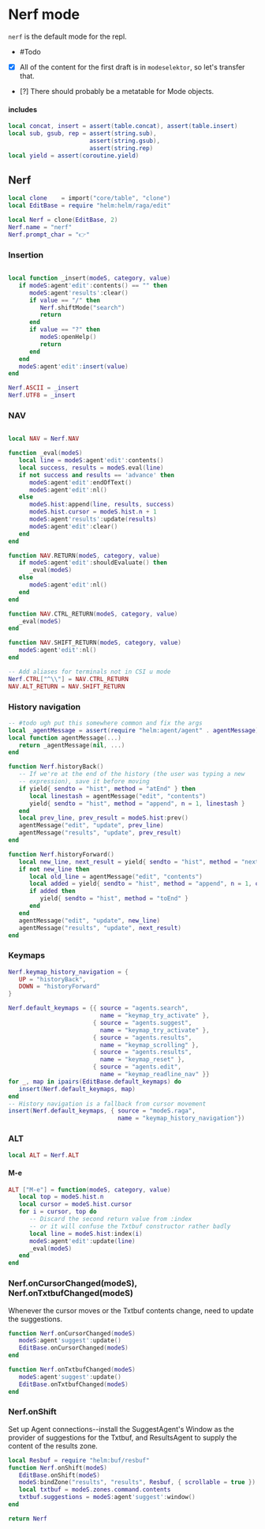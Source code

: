 # Nerf mode


`nerf` is the default mode for the repl\.


-  \#Todo

  - [X]  All of the content for the first draft is in `modeselektor`, so
      let's transfer that\.

  - [?]  There should probably be a metatable for Mode objects\.


#### includes

```lua
local concat, insert = assert(table.concat), assert(table.insert)
local sub, gsub, rep = assert(string.sub),
                       assert(string.gsub),
                       assert(string.rep)
local yield = assert(coroutine.yield)
```


## Nerf

```lua
local clone    = import("core/table", "clone")
local EditBase = require "helm:helm/raga/edit"

local Nerf = clone(EditBase, 2)
Nerf.name = "nerf"
Nerf.prompt_char = "👉"
```

### Insertion

```lua

local function _insert(modeS, category, value)
   if modeS:agent'edit':contents() == "" then
      modeS:agent'results':clear()
      if value == "/" then
         Nerf.shiftMode("search")
         return
      end
      if value == "?" then
         modeS:openHelp()
         return
      end
   end
   modeS:agent'edit':insert(value)
end

Nerf.ASCII = _insert
Nerf.UTF8 = _insert

```

### NAV

```lua

local NAV = Nerf.NAV

function _eval(modeS)
   local line = modeS:agent'edit':contents()
   local success, results = modeS.eval(line)
   if not success and results == 'advance' then
      modeS:agent'edit':endOfText()
      modeS:agent'edit':nl()
   else
      modeS.hist:append(line, results, success)
      modeS.hist.cursor = modeS.hist.n + 1
      modeS:agent'results':update(results)
      modeS:agent'edit':clear()
   end
end

function NAV.RETURN(modeS, category, value)
   if modeS:agent'edit':shouldEvaluate() then
      _eval(modeS)
   else
      modeS:agent'edit':nl()
   end
end

function NAV.CTRL_RETURN(modeS, category, value)
   _eval(modeS)
end

function NAV.SHIFT_RETURN(modeS, category, value)
   modeS:agent'edit':nl()
end

-- Add aliases for terminals not in CSI u mode
Nerf.CTRL["^\\"] = NAV.CTRL_RETURN
NAV.ALT_RETURN = NAV.SHIFT_RETURN
```


### History navigation

```lua
-- #todo ugh put this somewhere common and fix the args
local _agentMessage = assert(require "helm:agent/agent" . agentMessage)
local function agentMessage(...)
   return _agentMessage(nil, ...)
end

function Nerf.historyBack()
   -- If we're at the end of the history (the user was typing a new
   -- expression), save it before moving
   if yield{ sendto = "hist", method = "atEnd" } then
      local linestash = agentMessage("edit", "contents")
      yield{ sendto = "hist", method = "append", n = 1, linestash }
   end
   local prev_line, prev_result = modeS.hist:prev()
   agentMessage("edit", "update", prev_line)
   agentMessage("results", "update", prev_result)
end

function Nerf.historyForward()
   local new_line, next_result = yield{ sendto = "hist", method = "next" }
   if not new_line then
      local old_line = agentMessage("edit", "contents")
      local added = yield{ sendto = "hist", method = "append", n = 1, old_line }
      if added then
         yield{ sendto = "hist", method = "toEnd" }
      end
   end
   agentMessage("edit", "update", new_line)
   agentMessage("results", "update", next_result)
end
```

### Keymaps

```lua
Nerf.keymap_history_navigation = {
   UP = "historyBack",
   DOWN = "historyForward"
}

Nerf.default_keymaps = {{ source = "agents.search",
                          name = "keymap_try_activate" },
                        { source = "agents.suggest",
                          name = "keymap_try_activate" },
                        { source = "agents.results",
                          name = "keymap_scrolling" },
                        { source = "agents.results",
                          name = "keymap_reset" },
                        { source = "agents.edit",
                          name = "keymap_readline_nav" }}
for _, map in ipairs(EditBase.default_keymaps) do
   insert(Nerf.default_keymaps, map)
end
-- History navigation is a fallback from cursor movement
insert(Nerf.default_keymaps, { source = "modeS.raga",
                               name = "keymap_history_navigation"})
```


### ALT

```lua
local ALT = Nerf.ALT
```


#### M\-e

```lua
ALT ["M-e"] = function(modeS, category, value)
   local top = modeS.hist.n
   local cursor = modeS.hist.cursor
   for i = cursor, top do
      -- Discard the second return value from :index
      -- or it will confuse the Txtbuf constructor rather badly
      local line = modeS.hist:index(i)
      modeS:agent'edit':update(line)
      _eval(modeS)
   end
end
```

### Nerf\.onCursorChanged\(modeS\), Nerf\.onTxtbufChanged\(modeS\)

Whenever the cursor moves or the Txtbuf contents change, need to
update the suggestions\.

```lua
function Nerf.onCursorChanged(modeS)
   modeS:agent'suggest':update()
   EditBase.onCursorChanged(modeS)
end

function Nerf.onTxtbufChanged(modeS)
   modeS:agent'suggest':update()
   EditBase.onTxtbufChanged(modeS)
end
```


### Nerf\.onShift

Set up Agent connections\-\-install the SuggestAgent's Window as the provider of
suggestions for the Txtbuf, and ResultsAgent to supply the content of the
results zone\.

```lua
local Resbuf = require "helm:buf/resbuf"
function Nerf.onShift(modeS)
   EditBase.onShift(modeS)
   modeS:bindZone("results", "results", Resbuf, { scrollable = true })
   local txtbuf = modeS.zones.command.contents
   txtbuf.suggestions = modeS:agent'suggest':window()
end
```

```lua
return Nerf
```
